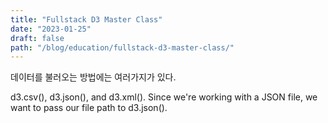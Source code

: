 ```yaml
---
title: "Fullstack D3 Master Class"
date: "2023-01-25"
draft: false
path: "/blog/education/fullstack-d3-master-class/"
---
```


데이터를 불러오는 방법에는 여러가지가 있다.

d3.csv(), d3.json(), and d3.xml(). Since we're working with a JSON file, we want to pass our file path to d3.json().